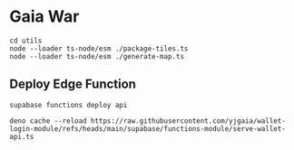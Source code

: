 # Gaia War

```
cd utils
node --loader ts-node/esm ./package-tiles.ts
node --loader ts-node/esm ./generate-map.ts
```

## Deploy Edge Function
```
supabase functions deploy api
```

```
deno cache --reload https://raw.githubusercontent.com/yjgaia/wallet-login-module/refs/heads/main/supabase/functions-module/serve-wallet-api.ts
```